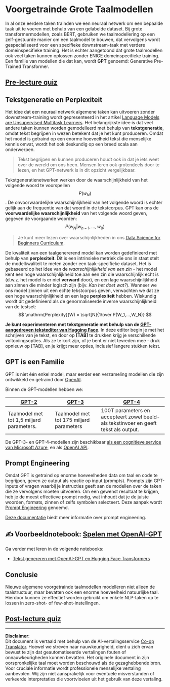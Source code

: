 <!--
CO_OP_TRANSLATOR_METADATA:
{
  "original_hash": "2efbb183384a50f0fc0cde02534d912f",
  "translation_date": "2025-08-28T20:03:10+00:00",
  "source_file": "lessons/5-NLP/20-LangModels/README.md",
  "language_code": "nl"
}
-->
# Voorgetrainde Grote Taalmodellen

In al onze eerdere taken trainden we een neuraal netwerk om een bepaalde taak uit te voeren met behulp van een gelabelde dataset. Bij grote transformermodellen, zoals BERT, gebruiken we taalmodellering op een zelf-gestuurde manier om een taalmodel te bouwen, dat vervolgens wordt gespecialiseerd voor een specifieke downstream-taak met verdere domeinspecifieke training. Het is echter aangetoond dat grote taalmodellen ook veel taken kunnen oplossen zonder ENIGE domeinspecifieke training. Een familie van modellen die dat kan, wordt **GPT** genoemd: Generative Pre-Trained Transformer.

## [Pre-lecture quiz](https://ff-quizzes.netlify.app/en/ai/quiz/39)

## Tekstgeneratie en Perplexiteit

Het idee dat een neuraal netwerk algemene taken kan uitvoeren zonder downstream-training wordt gepresenteerd in het artikel [Language Models are Unsupervised Multitask Learners](https://cdn.openai.com/better-language-models/language_models_are_unsupervised_multitask_learners.pdf). Het belangrijkste idee is dat veel andere taken kunnen worden gemodelleerd met behulp van **tekstgeneratie**, omdat tekst begrijpen in wezen betekent dat je het kunt produceren. Omdat het model is getraind op een enorme hoeveelheid tekst die menselijke kennis omvat, wordt het ook deskundig op een breed scala aan onderwerpen.

> Tekst begrijpen en kunnen produceren houdt ook in dat je iets weet over de wereld om ons heen. Mensen leren ook grotendeels door te lezen, en het GPT-netwerk is in dit opzicht vergelijkbaar.

Tekstgeneratienetwerken werken door de waarschijnlijkheid van het volgende woord te voorspellen $$P(w_N)$$. De onvoorwaardelijke waarschijnlijkheid van het volgende woord is echter gelijk aan de frequentie van dat woord in de tekstcorpus. GPT kan ons de **voorwaardelijke waarschijnlijkheid** van het volgende woord geven, gegeven de voorgaande woorden: $$P(w_N | w_{n-1}, ..., w_0)$$

> Je kunt meer lezen over waarschijnlijkheden in ons [Data Science for Beginners Curriculum](https://github.com/microsoft/Data-Science-For-Beginners/tree/main/1-Introduction/04-stats-and-probability).

De kwaliteit van een taalgenererend model kan worden gedefinieerd met behulp van **perplexiteit**. Dit is een intrinsieke metriek die ons in staat stelt de modelkwaliteit te meten zonder een taak-specifieke dataset. Het is gebaseerd op het idee van de *waarschijnlijkheid van een zin* - het model kent een hoge waarschijnlijkheid toe aan een zin die waarschijnlijk echt is (d.w.z. het model is er niet **verward** door), en een lage waarschijnlijkheid aan zinnen die minder logisch zijn (bijv. *Kan het doet wat?*). Wanneer we ons model zinnen uit een echte tekstcorpus geven, verwachten we dat ze een hoge waarschijnlijkheid en een lage **perplexiteit** hebben. Wiskundig wordt dit gedefinieerd als de genormaliseerde inverse waarschijnlijkheid van de testset:
$$
\mathrm{Perplexity}(W) = \sqrt[N]{1\over P(W_1,...,W_N)}
$$ 

**Je kunt experimenteren met tekstgeneratie met behulp van de [GPT-aangedreven teksteditor van Hugging Face](https://transformer.huggingface.co/doc/gpt2-large)**. In deze editor begin je met het schrijven van je tekst, en door op **[TAB]** te drukken krijg je verschillende voltooiingsopties. Als ze te kort zijn, of je bent er niet tevreden mee - druk opnieuw op [TAB], en je krijgt meer opties, inclusief langere stukken tekst.

## GPT is een Familie

GPT is niet één enkel model, maar eerder een verzameling modellen die zijn ontwikkeld en getraind door [OpenAI](https://openai.com). 

Binnen de GPT-modellen hebben we:

| [GPT-2](https://huggingface.co/docs/transformers/model_doc/gpt2#openai-gpt2) | [GPT-3](https://openai.com/research/language-models-are-few-shot-learners) | [GPT-4](https://openai.com/gpt-4) |
| -- | -- | -- |
| Taalmodel met tot 1,5 miljard parameters. | Taalmodel met tot 175 miljard parameters | 100T parameters en accepteert zowel beeld- als tekstinvoer en geeft tekst als output. |

De GPT-3- en GPT-4-modellen zijn beschikbaar [als een cognitieve service van Microsoft Azure](https://azure.microsoft.com/en-us/services/cognitive-services/openai-service/#overview?WT.mc_id=academic-77998-cacaste), en als [OpenAI API](https://openai.com/api/).

## Prompt Engineering

Omdat GPT is getraind op enorme hoeveelheden data om taal en code te begrijpen, geven ze output als reactie op input (prompts). Prompts zijn GPT-inputs of vragen waarbij je instructies geeft aan de modellen over de taken die ze vervolgens moeten uitvoeren. Om een gewenst resultaat te krijgen, heb je de meest effectieve prompt nodig, wat inhoudt dat je de juiste woorden, formats, zinnen of zelfs symbolen selecteert. Deze aanpak wordt [Prompt Engineering](https://learn.microsoft.com/en-us/shows/ai-show/the-basics-of-prompt-engineering-with-azure-openai-service?WT.mc_id=academic-77998-bethanycheum) genoemd.

[Deze documentatie](https://learn.microsoft.com/en-us/semantic-kernel/prompt-engineering/?WT.mc_id=academic-77998-bethanycheum) biedt meer informatie over prompt engineering.

## ✍️ Voorbeeldnotebook: [Spelen met OpenAI-GPT](GPT-PyTorch.ipynb)

Ga verder met leren in de volgende notebooks:

* [Tekst genereren met OpenAI-GPT en Hugging Face Transformers](GPT-PyTorch.ipynb)

## Conclusie

Nieuwe algemene voorgetrainde taalmodellen modelleren niet alleen de taalstructuur, maar bevatten ook een enorme hoeveelheid natuurlijke taal. Hierdoor kunnen ze effectief worden gebruikt om enkele NLP-taken op te lossen in zero-shot- of few-shot-instellingen.

## [Post-lecture quiz](https://ff-quizzes.netlify.app/en/ai/quiz/40)

---

**Disclaimer**:  
Dit document is vertaald met behulp van de AI-vertalingsservice [Co-op Translator](https://github.com/Azure/co-op-translator). Hoewel we streven naar nauwkeurigheid, dient u zich ervan bewust te zijn dat geautomatiseerde vertalingen fouten of onnauwkeurigheden kunnen bevatten. Het originele document in zijn oorspronkelijke taal moet worden beschouwd als de gezaghebbende bron. Voor cruciale informatie wordt professionele menselijke vertaling aanbevolen. Wij zijn niet aansprakelijk voor eventuele misverstanden of verkeerde interpretaties die voortvloeien uit het gebruik van deze vertaling.